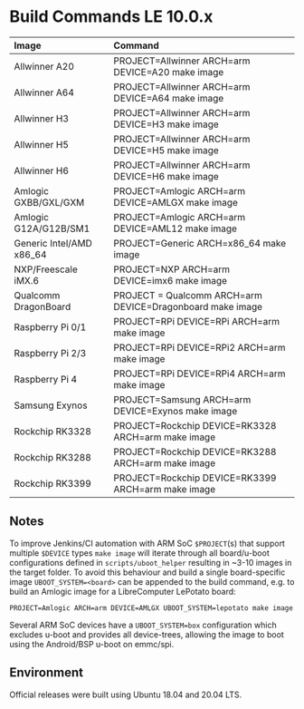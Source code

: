 # Build Commands LE 10.0.x

| Image | Command |
| :--- | :--- |
| Allwinner A20 | PROJECT=Allwinner ARCH=arm DEVICE=A20 make image |
| Allwinner A64 | PROJECT=Allwinner ARCH=arm DEVICE=A64 make image |
| Allwinner H3 | PROJECT=Allwinner ARCH=arm DEVICE=H3 make image |
| Allwinner H5 | PROJECT=Allwinner ARCH=arm DEVICE=H5 make image |
| Allwinner H6 | PROJECT=Allwinner ARCH=arm DEVICE=H6 make image |
| Amlogic GXBB/GXL/GXM | PROJECT=Amlogic ARCH=arm DEVICE=AMLGX make image |
| Amlogic G12A/G12B/SM1 | PROJECT=Amlogic ARCH=arm DEVICE=AML12 make image |
| Generic Intel/AMD x86_64 | PROJECT=Generic ARCH=x86_64 make image |
| NXP/Freescale iMX.6 | PROJECT=NXP ARCH=arm DEVICE=imx6 make image |
| Qualcomm DragonBoard | PROJECT = Qualcomm ARCH=arm DEVICE=Dragonboard make image |
| Raspberry Pi 0/1 | PROJECT=RPi DEVICE=RPi ARCH=arm make image |
| Raspberry Pi 2/3 | PROJECT=RPi DEVICE=RPi2 ARCH=arm make image |
| Raspberry Pi 4 | PROJECT=RPi DEVICE=RPi4 ARCH=arm make image |
| Samsung Exynos | PROJECT=Samsung ARCH=arm DEVICE=Exynos make image |
| Rockchip RK3328 | PROJECT=Rockchip DEVICE=RK3328 ARCH=arm make image |
| Rockchip RK3288 | PROJECT=Rockchip DEVICE=RK3288 ARCH=arm make image |
| Rockchip RK3399 | PROJECT=Rockchip DEVICE=RK3399 ARCH=arm make image |

## Notes

To improve Jenkins/CI automation with ARM SoC `$PROJECT`(s) that support multiple `$DEVICE` types `make image` will iterate through all board/u-boot configurations defined in `scripts/uboot_helper` resulting in ~3-10 images in the target folder. To avoid this behaviour and build a single board-specific image `UBOOT_SYSTEM=<board>` can be appended to the build command, e.g. to build an Amlogic image for a LibreComputer LePotato board:

```
PROJECT=Amlogic ARCH=arm DEVICE=AMLGX UBOOT_SYSTEM=lepotato make image
```

Several ARM SoC devices have a `UBOOT_SYSTEM=box` configuration which excludes u-boot and provides all device-trees, allowing the image to boot using the Android/BSP u-boot on emmc/spi.

## Environment

Official releases were built using Ubuntu 18.04 and 20.04 LTS.
